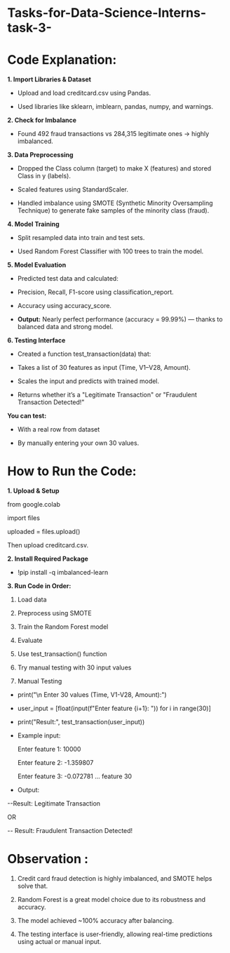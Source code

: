 # Tasks-for-Data-Science-Interns-task-3-

# **Code Explanation:**
 
 **1. Import Libraries & Dataset**
- Upload and load creditcard.csv using Pandas.

- Used libraries like sklearn, imblearn, pandas, numpy, and warnings.

 **2. Check for Imbalance**
- Found 492 fraud transactions vs 284,315 legitimate ones → highly imbalanced.

 **3. Data Preprocessing**
- Dropped the Class column (target) to make X (features) and stored Class in y (labels).

- Scaled features using StandardScaler.

- Handled imbalance using SMOTE (Synthetic Minority Oversampling Technique) to generate fake samples of the minority class (fraud).

**4. Model Training**
- Split resampled data into train and test sets.

- Used Random Forest Classifier with 100 trees to train the model.

 **5. Model Evaluation**
- Predicted test data and calculated:

- Precision, Recall, F1-score using classification_report.

- Accuracy using accuracy_score.

- **Output:** Nearly perfect performance (accuracy = 99.99%) — thanks to balanced data and strong model.

**6. Testing Interface**

- Created a function test_transaction(data) that:

- Takes a list of 30 features as input (Time, V1–V28, Amount).

- Scales the input and predicts with trained model.

- Returns whether it’s a "Legitimate Transaction" or "Fraudulent Transaction Detected!"

**You can test:**

- With a real row from dataset

- By manually entering your own 30 values.

# **How to Run the Code:**
 
**1. Upload & Setup**

   from google.colab
   
   import files
   
   uploaded = files.upload()
   
Then upload creditcard.csv.

**2. Install Required Package**

   - !pip install -q imbalanced-learn

**3. Run Code in Order:**

1. Load data

2. Preprocess using SMOTE

3. Train the Random Forest model

4. Evaluate

5. Use test_transaction() function

6. Try manual testing with 30 input values

4. Manual Testing
   
- print("\n Enter 30 values (Time, V1-V28, Amount):")
   
- user_input = [float(input(f"Enter feature {i+1}: ")) for i in range(30)]
   
- print("Result:", test_transaction(user_input))
   
- Example input:
  
  Enter feature 1: 10000  

  Enter feature 2: -1.359807 

  Enter feature 3: -0.072781   ...  feature 30

 - Output:

 --Result: Legitimate Transaction  

OR  

-- Result: Fraudulent Transaction Detected!

 # **Observation :**
 
1. Credit card fraud detection is highly imbalanced, and SMOTE helps solve that.

2. Random Forest is a great model choice due to its robustness and accuracy.

3. The model achieved ~100% accuracy after balancing.

4. The testing interface is user-friendly, allowing real-time predictions using actual or manual input.
